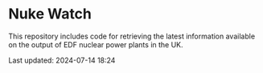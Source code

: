 # Nuke Watch

This repository includes code for retrieving the latest information available on the output of EDF nuclear power plants in the UK.

Last updated: 2024-07-14 18:24